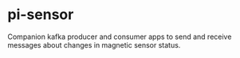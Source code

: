 # pi-sensor

Companion kafka producer and consumer apps to send and receive messages about changes in magnetic sensor status.
